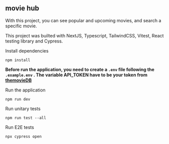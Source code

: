 ## movie hub

With this project, you can see popular and upcoming movies, and search a specific movie.

This project was builted with NextJS, Typescript, TailwindCSS, Vitest, React testing library and Cypress.

Install dependencies
```
npm install
```


**Before run the application, you need to create a ``.env`` file following the ``.example.env`` . The variable API_TOKEN have to be your token from [themovieDB](https://www.themoviedb.org/)**


Run the application
```
npm run dev
```

Run unitary tests
```
npm run test --all
```

Run E2E tests
```
npx cypress open
```
